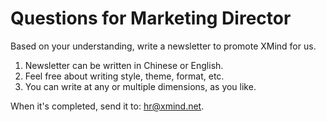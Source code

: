 # Questions for Marketing Director

Based on your understanding, write a newsletter to promote XMind for us.

1. Newsletter can be written in Chinese or English.
2. Feel free about writing style, theme, format, etc.
3. You can write at any or multiple dimensions, as you like.


When it's completed, send it to: hr@xmind.net.